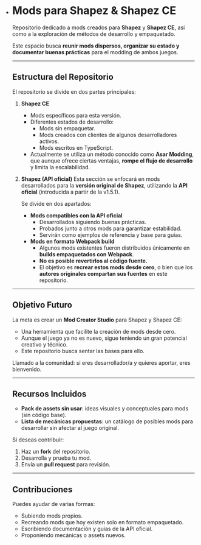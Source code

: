 - # Mods para Shapez & Shapez CE

  Repositorio dedicado a mods creados para **Shapez** y **Shapez CE**, así como a la exploración de métodos de desarrollo y empaquetado.

  Este espacio busca **reunir mods dispersos, organizar su estado y documentar buenas prácticas** para el modding de ambos juegos.

  ------

  ## Estructura del Repositorio

  El repositorio se divide en dos partes principales:

  1. **Shapez CE**

     - Mods específicos para esta versión.
     - Diferentes estados de desarrollo:
       - Mods sin empaquetar.
       - Mods creados con clientes de algunos desarrolladores activos.
       - Mods escritos en TypeScript.
     - Actualmente se utiliza un método conocido como **Asar Modding**, que aunque ofrece ciertas ventajas, **rompe el flujo de desarrollo** y limita la escalabilidad.

  2. **Shapez (API oficial)**
      Esta sección se enfocará en mods desarrollados para la **versión original de Shapez**, utilizando la **API oficial** (introducida a partir de la v1.5.1).

     Se divide en dos apartados:

     - **Mods compatibles con la API oficial**
       - Desarrollados siguiendo buenas prácticas.
       - Probados junto a otros mods para garantizar estabilidad.
       - Servirán como ejemplos de referencia y base para guías.
     - **Mods en formato Webpack build**
       - Algunos mods existentes fueron distribuidos únicamente en **builds empaquetados con Webpack**.
       - **No es posible revertirlos al código fuente.**
       - El objetivo es **recrear estos mods desde cero**, o bien que los **autores originales compartan sus fuentes** en este repositorio.

  ------

  ## Objetivo Futuro

  La meta es crear un **Mod Creator Studio** para Shapez y Shapez CE:

  - Una herramienta que facilite la creación de mods desde cero.
  - Aunque el juego ya no es nuevo, sigue teniendo un gran potencial creativo y técnico.
  - Este repositorio busca sentar las bases para ello.

  Llamado a la comunidad: si eres desarrollador/a y quieres aportar, eres bienvenido.

  ------

  ## Recursos Incluidos

  - **Pack de assets sin usar**: ideas visuales y conceptuales para mods (sin código base).
  - **Lista de mecánicas propuestas**: un catálogo de posibles mods para desarrollar sin afectar al juego original.

  Si deseas contribuir:

  1. Haz un **fork** del repositorio.
  2. Desarrolla y prueba tu mod.
  3. Envía un **pull request** para revisión.

  ------

  ## Contribuciones

  Puedes ayudar de varias formas:

  - Subiendo mods propios.
  - Recreando mods que hoy existen solo en formato empaquetado.
  - Escribiendo documentación y guías de la API oficial.
  - Proponiendo mecánicas o assets nuevos.
